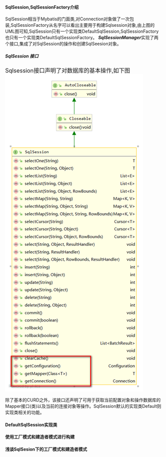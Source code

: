 #### SqlSession,SqlSessionFactory介绍

SqlSession相当于Mybatis的门面类,对Connection对象做了一次包装,SqlSessionFactory从名字可以看出主要用于构建Sqlsession对象,由上图的UML图可知,SqlSession只有一个实现类DefaultSqlSession,SqlSessionFactory也只有一个实现类DefaultSqlSessionFactory。  ***SqlSessionManager***实现了两个接口,集成了对SqlSession的操作和创建SqlSeesion对象。

##### SqlSession 接口
<font size=4px>Sqlsession接口声明了对数据库的基本操作,如下图</font>
![](./SqlSession.png)

除了基本的CURD之外，该接口还声明了可用于获取当前配置对象和操作数据库的Mapper接口(类)以及当前的连接对象等操作。SqlSession默认的实现类Default则实现类相关的功能。

#### DefaultSqlSession实现类
#### 使用工厂模式和建造者模式进行构建
#### 浅谈SqlSesion下的工厂模式和建造者模式
